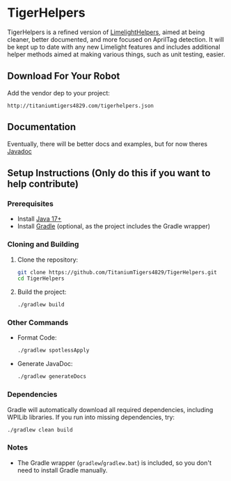 # TigerHelpers

TigerHelpers is a refined version of [LimelightHelpers](https://github.com/LimelightVision/limelightlib-wpijava), aimed at being cleaner, better documented, and more focused on AprilTag detection. It will be kept up to date with any new Limelight features and includes additional helper methods aimed at making various things, such as unit testing, easier.

## Download For Your Robot

Add the vendor dep to your project: 
```
http://titaniumtigers4829.com/tigerhelpers.json
```

## Documentation

Eventually, there will be better docs and examples, but for now theres [Javadoc](http://titaniumtigers4829.com/TigerHelpers/com/titaniumtigers4829/package-summary.html)

## Setup Instructions (Only do this if you want to help contribute)

### Prerequisites
- Install [Java 17+](https://adoptium.net/)
- Install [Gradle](https://gradle.org/) (optional, as the project includes the Gradle wrapper)

### Cloning and Building
1. Clone the repository:
   ```sh
   git clone https://github.com/TitaniumTigers4829/TigerHelpers.git
   cd TigerHelpers
   ```
2. Build the project:
   ```sh
   ./gradlew build
   ```
### Other Commands
- Format Code:
   ```sh
   ./gradlew spotlessApply
   ```
- Generate JavaDoc:
   ```sh
   ./gradlew generateDocs
   ```

### Dependencies
Gradle will automatically download all required dependencies, including WPILib libraries. If you run into missing dependencies, try:
```sh
./gradlew clean build
```

### Notes
- The Gradle wrapper (`gradlew`/`gradlew.bat`) is included, so you don't need to install Gradle manually.
